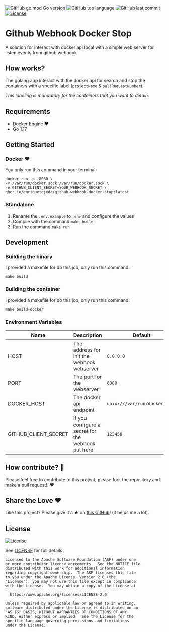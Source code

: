 ![GitHub go.mod Go version](https://img.shields.io/github/go-mod/go-version/enriquetejeda/github-webhook-docker-stop)
![GitHub top language](https://img.shields.io/github/languages/top/enriquetejeda/github-webhook-docker-stop)
![GitHub last commit](https://img.shields.io/github/last-commit/enriquetejeda/github-webhook-docker-stop)
[![License](https://img.shields.io/badge/License-Apache%202.0-blue.svg)](https://opensource.org/licenses/Apache-2.0)

# Github Webhook Docker Stop

A solution for interact with docker api local with a simple web server for listen events from github webhook 

## How works?

The golang app interact with the docker api for search and stop the containers with a specific label (`projectName` & `pullRequestNumber`).

*This labeling is mandatory for the containers that you want to detain.*

## Requirements

* Docker Engine :heart:
* Go 1.17

## Getting Started

### Docker :heart:

You only run this command in your terminal:

```
docker run -p :8080 \
-v /var/run/docker.sock:/var/run/docker.sock \
-e GITHUB_CLIENT_SECRET=YOUR_WEBHOOK_SECRET \
ghcr.io/enriquetejeda/github-webhook-docker-stop:latest
```

### Standalone

1. Rename the `.env.example` to `.env` and configure the values
2. Compile with the command `make build`
3. Run the command `make run`

## Development

### Building the binary

I provided a makefile for do this job, only run this command:
```
make build 
```
### Building the container

I provided a makefile for do this job, only run this command:
```
make build-docker
```
### Environment Variables 

| Name  | Description  | Default | Required |
| -- | -- | -- | -- |
| HOST | The address for init the webhook webserver  | `0.0.0.0` | *no* |
| PORT | The port for the webserver | `8080` | *no* |
| DOCKER_HOST | The docker api endpoint | `unix:///var/run/docker.sock` | *no* |
| GITHUB_CLIENT_SECRET | If you configure a secret for the webhook put here | `123456` | *no* |

## How contribute? :rocket:

Please feel free to contribute to this project, please fork the repository and make a pull request!. :heart:

## Share the Love :heart:

Like this project? Please give it a ★ on [this GitHub](https://github.com/EnriqueTejeda/github-webhook-docker-stop)! (it helps me a lot).

## License

[![License](https://img.shields.io/badge/License-Apache%202.0-blue.svg)](https://opensource.org/licenses/Apache-2.0) 

See [LICENSE](LICENSE) for full details.

    Licensed to the Apache Software Foundation (ASF) under one
    or more contributor license agreements.  See the NOTICE file
    distributed with this work for additional information
    regarding copyright ownership.  The ASF licenses this file
    to you under the Apache License, Version 2.0 (the
    "License"); you may not use this file except in compliance
    with the License.  You may obtain a copy of the License at

      https://www.apache.org/licenses/LICENSE-2.0

    Unless required by applicable law or agreed to in writing,
    software distributed under the License is distributed on an
    "AS IS" BASIS, WITHOUT WARRANTIES OR CONDITIONS OF ANY
    KIND, either express or implied.  See the License for the
    specific language governing permissions and limitations
    under the License.

